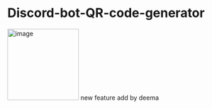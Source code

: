 # Discord-bot-QR-code-generator
<img width="161" alt="image" src="https://user-images.githubusercontent.com/114079784/200372958-09615cc3-864e-4444-a824-7790d92aae5e.png">
new feature add by deema

